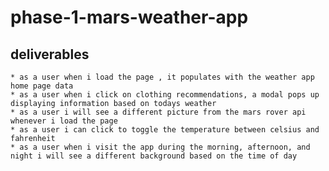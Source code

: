 # phase-1-mars-weather-app

## deliverables

    * as a user when i load the page , it populates with the weather app home page data
    * as a user when i click on clothing recommendations, a modal pops up displaying information based on todays weather
    * as a user i will see a different picture from the mars rover api whenever i load the page
    * as a user i can click to toggle the temperature between celsius and fahrenheit
    * as a user when i visit the app during the morning, afternoon, and night i will see a different background based on the time of day

